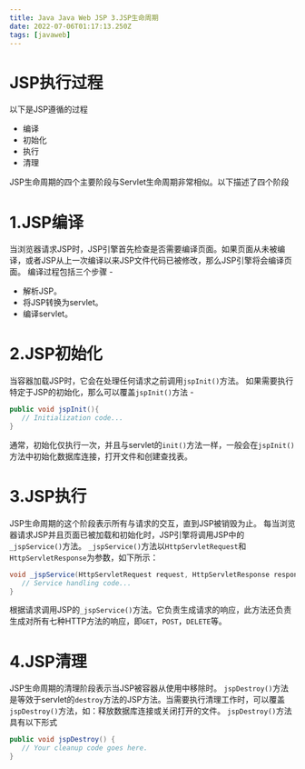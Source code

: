 ```yaml
---
title: Java Java Web JSP 3.JSP生命周期
date: 2022-07-06T01:17:13.250Z
tags: [javaweb]
---
```

# JSP执行过程
以下是JSP遵循的过程 
* 编译
* 初始化
* 执行
* 清理

JSP生命周期的四个主要阶段与Servlet生命周期非常相似。以下描述了四个阶段 

# 1.JSP编译
当浏览器请求JSP时，JSP引擎首先检查是否需要编译页面。如果页面从未被编译，或者JSP从上一次编译以来JSP文件代码已被修改，那么JSP引擎将会编译页面。
编译过程包括三个步骤 -
* 解析JSP。
* 将JSP转换为servlet。
* 编译servlet。

# 2.JSP初始化
当容器加载JSP时，它会在处理任何请求之前调用`jspInit()`方法。 如果需要执行特定于JSP的初始化，那么可以覆盖`jspInit()`方法 -
~~~java
public void jspInit(){
   // Initialization code...
}
~~~
通常，初始化仅执行一次，并且与servlet的`init()`方法一样，一般会在`jspInit()`方法中初始化数据库连接，打开文件和创建查找表。

# 3.JSP执行
JSP生命周期的这个阶段表示所有与请求的交互，直到JSP被销毁为止。
每当浏览器请求JSP并且页面已被加载和初始化时，JSP引擎将调用JSP中的`_jspService()`方法。
`_jspService()`方法以`HttpServletRequest`和`HttpServletResponse`为参数，如下所示：
~~~java
void _jspService(HttpServletRequest request, HttpServletResponse response) {
   // Service handling code...
}
~~~
根据请求调用JSP的`_jspService()`方法。它负责生成请求的响应，此方法还负责生成对所有七种HTTP方法的响应，即`GET`，`POST`，`DELETE`等。

# 4.JSP清理
JSP生命周期的清理阶段表示当JSP被容器从使用中移除时。
`jspDestroy()`方法是等效于servlet的`destroy`方法的JSP方法。当需要执行清理工作时，可以覆盖`jspDestroy()`方法，如：释放数据库连接或关闭打开的文件。
`jspDestroy()`方法具有以下形式 
~~~java
public void jspDestroy() {
   // Your cleanup code goes here.
}
~~~
